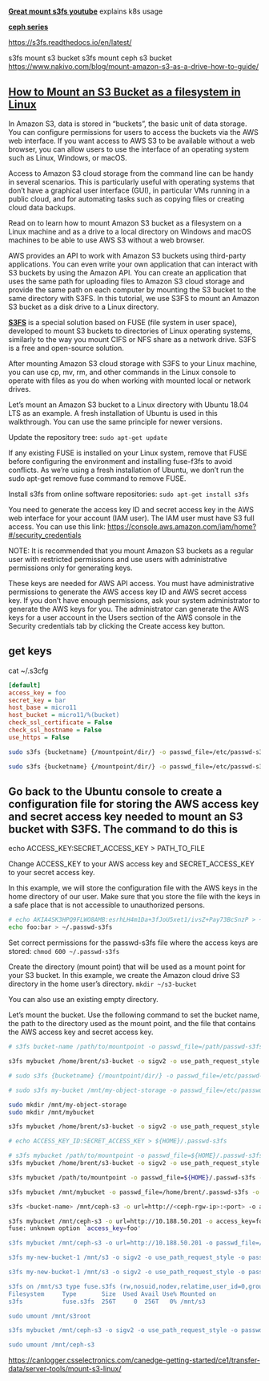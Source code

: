 # **[](https://www.nakivo.com/blog/mount-amazon-s3-as-a-drive-how-to-guide/)**

**[](https://upcloud.com/resources/tutorials/mount-object-storage-cloud-server-s3fs-fuse/)**

**[Great mount s3fs youtube](https://www.youtube.com/watch?v=0xS1lBgHDX8)** explains k8s usage

**[ceph series](https://www.youtube.com/watch?v=Uvbp3mtOltw&list=PLP2v7zU48xOJf5FMYrQepGkEwKHD7m7QA)**

<https://s3fs.readthedocs.io/en/latest/>

s3fs mount s3 bucket
s3fs mount ceph s3 bucket
<https://www.nakivo.com/blog/mount-amazon-s3-as-a-drive-how-to-guide/>

## **[How to Mount an S3 Bucket as a filesystem in Linux](https://www.nakivo.com/blog/mount-amazon-s3-as-a-drive-how-to-guide/)**

In Amazon S3, data is stored in “buckets”, the basic unit of data storage. You can configure permissions for users to access the buckets via the AWS web interface. If you want access to AWS S3 to be available without a web browser, you can allow users to use the interface of an operating system such as Linux, Windows, or macOS.

Access to Amazon S3 cloud storage from the command line can be handy in several scenarios. This is particularly useful with operating systems that don’t have a graphical user interface (GUI), in particular VMs running in a public cloud, and for automating tasks such as copying files or creating cloud data backups.

Read on to learn how to mount Amazon S3 bucket as a filesystem on a Linux machine and as a drive to a local directory on Windows and macOS machines to be able to use AWS S3 without a web browser.

AWS provides an API to work with Amazon S3 buckets using third-party applications. You can even write your own application that can interact with S3 buckets by using the Amazon API. You can create an application that uses the same path for uploading files to Amazon S3 cloud storage and provide the same path on each computer by mounting the S3 bucket to the same directory with S3FS. In this tutorial, we use S3FS to mount an Amazon S3 bucket as a disk drive to a Linux directory.

**[S3FS](https://github.com/s3fs-fuse/)** is a special solution based on FUSE (file system in user space), developed to mount S3 buckets to directories of Linux operating systems, similarly to the way you mount CIFS or NFS share as a network drive. S3FS is a free and open-source solution.

After mounting Amazon S3 cloud storage with S3FS to your Linux machine, you can use cp, mv, rm, and other commands in the Linux console to operate with files as you do when working with mounted local or network drives.

Let’s mount an Amazon S3 bucket to a Linux directory with Ubuntu 18.04 LTS as an example. A fresh installation of Ubuntu is used in this walkthrough. You can use the same principle for newer versions.

Update the repository tree:
`sudo apt-get update`

If any existing FUSE is installed on your Linux system, remove that FUSE before configuring the environment and installing fuse-f3fs to avoid conflicts. As we’re using a fresh installation of Ubuntu, we don’t run the sudo apt-get remove fuse command to remove FUSE.

Install s3fs from online software repositories:
`sudo apt-get install s3fs`

You need to generate the access key ID and secret access key in the AWS web interface for your account (IAM user). The IAM user must have S3 full access. You can use this link:
<https://console.aws.amazon.com/iam/home?#/security_credentials>

NOTE: It is recommended that you mount Amazon S3 buckets as a regular user with restricted permissions and use users with administrative permissions only for generating keys.

These keys are needed for AWS API access. You must have administrative permissions to generate the AWS access key ID and AWS secret access key. If you don’t have enough permissions, ask your system administrator to generate the AWS keys for you. The administrator can generate the AWS keys for a user account in the Users section of the AWS console in the Security credentials tab by clicking the Create access key button.

## get keys

cat ~/.s3cfg

```ini
[default]
access_key = foo
secret_key = bar
host_base = micro11
host_bucket = micro11/%(bucket)
check_ssl_certificate = False
check_ssl_hostname = False
use_https = False
```

```bash
sudo s3fs {bucketname} {/mountpoint/dir/} -o passwd_file=/etc/passwd-s3fs -o allow_other -o url=https://{private-network-endpoint}

sudo s3fs {bucketname} {/mountpoint/dir/} -o passwd_file=/etc/passwd-s3fs -o allow_other -o url=https://{private-network-endpoint}

```

## Go back to the Ubuntu console to create a configuration file for storing the AWS access key and secret access key needed to mount an S3 bucket with S3FS. The command to do this is

echo ACCESS_KEY:SECRET_ACCESS_KEY > PATH_TO_FILE

Change ACCESS_KEY to your AWS access key and SECRET_ACCESS_KEY to your secret access key.

In this example, we will store the configuration file with the AWS keys in the home directory of our user. Make sure that you store the file with the keys in a safe place that is not accessible to unauthorized persons.

```bash
# echo AKIA4SK3HPQ9FLWO8AMB:esrhLH4m1Da+3fJoU5xet1/ivsZ+Pay73BcSnzP > ~/.passwd-s3fs
echo foo:bar > ~/.passwd-s3fs

```

Set correct permissions for the passwd-s3fs file where the access keys are stored:
`chmod 600 ~/.passwd-s3fs`

Create the directory (mount point) that will be used as a mount point for your S3 bucket. In this example, we create the Amazon cloud drive S3 directory in the home user’s directory.
`mkdir ~/s3-bucket`

You can also use an existing empty directory.

Let’s mount the bucket. Use the following command to set the bucket name, the path to the directory used as the mount point, and the file that contains the AWS access key and secret access key.

```bash
# s3fs bucket-name /path/to/mountpoint -o passwd_file=/path/passwd-s3fs

s3fs mybucket /home/brent/s3-bucket -o sigv2 -o use_path_request_style -o passwd_file=/home/brent/.passwd-s3fs -o url=http://micro11 -d


```

```bash
# sudo s3fs {bucketname} {/mountpoint/dir/} -o passwd_file=/etc/passwd-s3fs -o allow_other -o url=https://{private-network-endpoint}

# sudo s3fs my-bucket /mnt/my-object-storage -o passwd_file=/etc/passwd-s3fs -o allow_other -o url=https://my-object-storage-internal.sg-sin1.upcloudobjects.com

sudo mkdir /mnt/my-object-storage
sudo mkdir /mnt/mybucket

s3fs mybucket /home/brent/s3-bucket -o sigv2 -o use_path_request_style -o passwd_file=/home/brent/.passwd-s3fs -o url=http://micro11 -d

```

```bash
# echo ACCESS_KEY_ID:SECRET_ACCESS_KEY > ${HOME}/.passwd-s3fs

# s3fs mybucket /path/to/mountpoint -o passwd_file=${HOME}/.passwd-s3fs -o dbglevel=info -f -o curldbg
s3fs mybucket /home/brent/s3-bucket -o sigv2 -o use_path_request_style -o passwd_file=/home/brent/.passwd-s3fs -o url=http://micro11 -d

s3fs mybucket /path/to/mountpoint -o passwd_file=${HOME}/.passwd-s3fs -o url=<https://url.to.s3/> -o use_path_request_style

s3fs mybucket /mnt/mybucket -o passwd_file=/home/brent/.passwd-s3fs -o url=https://micro11/ -o use_path_request_style -o dbglevel=info

s3fs <bucket-name> /mnt/ceph-s3 -o url=http://<ceph-rgw-ip>:<port> -o access_key=<your-access-key> -o secret_key=<your-secret-key>

s3fs mybucket /mnt/ceph-s3 -o url=http://10.188.50.201 -o access_key=foo -o secret_key=bar
fuse: unknown option `access_key=foo'

s3fs mybucket /mnt/ceph-s3 -o url=http://10.188.50.201 -o passwd_file=/home/brent/.passwd-s3fs

s3fs my-new-bucket-1 /mnt/s3 -o sigv2 -o use_path_request_style -o passwd_file=/root/.s3.pass -o url=http://shd-storage-3.bilibili.co -d

s3fs my-new-bucket-1 /mnt/s3 -o sigv2 -o use_path_request_style -o passwd_file=/root/.s3.pass -o url=http://shd-storage-3.bilibili.co -d

s3fs on /mnt/s3 type fuse.s3fs (rw,nosuid,nodev,relatime,user_id=0,group_id=0)
Filesystem     Type       Size  Used Avail Use% Mounted on
s3fs           fuse.s3fs  256T     0  256T   0% /mnt/s3

sudo umount /mnt/s3root

s3fs mybucket /mnt/ceph-s3 -o sigv2 -o use_path_request_style -o passwd_file=/home/brent/.passwd-s3fs -o url=http://micro11 -d

sudo umount /mnt/ceph-s3
```

<https://canlogger.csselectronics.com/canedge-getting-started/ce1/transfer-data/server-tools/mount-s3-linux/>
